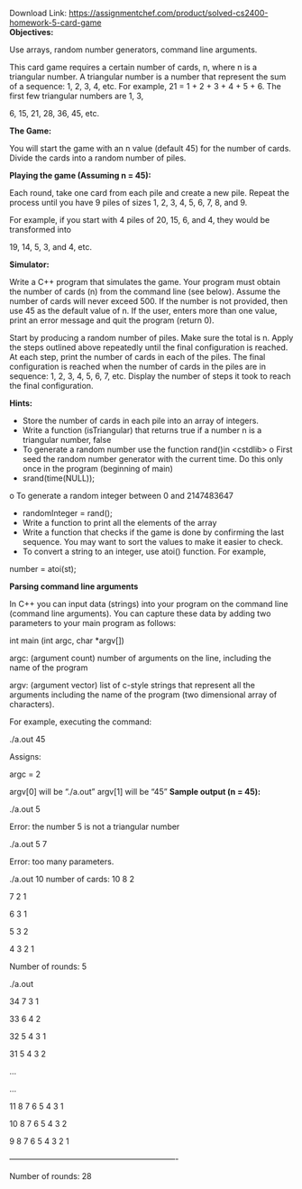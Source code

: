 Download Link: https://assignmentchef.com/product/solved-cs2400-homework-5-card-game
<br>
<strong>Objectives: </strong>

Use arrays, random number generators, command line arguments.

This card game requires a certain number of cards, n, where n is a triangular number. A triangular number is a number that represent the sum of a sequence: 1, 2, 3, 4, etc. For example, 21 = 1 + 2 + 3 + 4 + 5 + 6.  The first few triangular numbers are 1, 3,

6, 15, 21, 28, 36, 45, etc.




<strong>The Game: </strong>

You will start the game with an n value (default 45) for the number of cards.  Divide the cards into a random number of piles.




<strong>Playing the game (Assuming n = 45): </strong>

<strong> </strong>

Each round, take one card from each pile and create a new pile. Repeat the process until you have 9 piles of sizes 1, 2, 3, 4, 5, 6, 7, 8, and 9.

For example, if you start with 4 piles of 20, 15, 6, and 4, they would be transformed into

19, 14, 5, 3, and 4, etc.

<strong>Simulator: </strong>

Write a C++ program that simulates the game. Your program must obtain the number of cards (n) from the command line (see below). Assume the number of cards will never exceed 500. If the number is not provided, then use 45 as the default value of n.  If the user, enters more than one value, print an error message and quit the program (return 0).

Start by producing a random number of piles. Make sure the total is n.  Apply the steps outlined above repeatedly until the final configuration is reached. At each step, print the number of cards in each of the piles. The final configuration is reached when the number of cards in the piles are in sequence: 1, 2, 3, 4, 5, 6, 7, etc. Display the number of steps it took to reach the final configuration.<strong>           </strong>

<strong>Hints: </strong>

<ul>

 <li>Store the number of cards in each pile into an array of integers.</li>

 <li>Write a function (isTriangular) that returns true if a number n is a triangular number, false</li>

 <li>To generate a random number use the function rand()in &lt;cstdlib&gt; o First seed the random number generator with the current time. Do this only once in the program (beginning of main)</li>

 <li>srand(time(NULL));</li>

</ul>

o To generate a random integer between 0 and 2147483647

<ul>

 <li>randomInteger = rand();</li>

 <li>Write a function to print all the elements of the array</li>

 <li>Write a function that checks if the game is done by confirming the last sequence. You may want to sort the values to make it easier to check.</li>

 <li>To convert a string to an integer, use atoi() function. For example,</li>

</ul>

number = atoi(st);




<strong>Parsing command line arguments </strong>

<strong> </strong>

In C++ you can input data (strings) into your program on the command line (command line arguments).  You can capture these data by adding two parameters to your main program as follows:

int main (int argc, char *argv[])

argc:  (argument count) number of arguments on the line, including the name of the program

argv:  (argument vector) list of c-style strings that represent all the arguments including the name of the program (two dimensional array of characters).




For example, executing the command:

./a.out 45

Assigns:

argc = 2

argv[0] will be “./a.out” argv[1] will be “45” <strong>Sample output (n = 45): </strong>

./a.out 5

Error: the number 5 is not a triangular number

<strong> </strong>

./a.out  5   7

Error: too many parameters.

<strong> </strong>

./a.out 10 number of cards: 10 8       2

7       2       1

6       3       1

5       3       2

4       3       2       1

Number of rounds: 5

<strong> </strong>

./a.out

34      7       3       1

33      6       4       2

32      5       4       3       1

31      5       4       3       2

…

…

11      8       7       6       5       4       3       1

10      8       7       6       5       4       3       2

9       8       7       6       5       4       3       2       1

—————————————————————-

Number of rounds: 28
